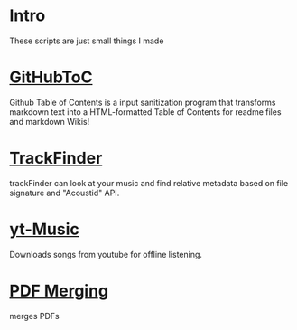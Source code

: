 # Intro
These scripts are just small things I made

# [GitHubToC](githubToC.py)
Github Table of Contents is a input sanitization program that transforms markdown text into a HTML-formatted Table of Contents for readme files and markdown Wikis! 

# [TrackFinder](trackFinder.py)
trackFinder can look at your music and find relative metadata based on file signature and "Acoustid" API.

# [yt-Music](yt-Music/meta-dataFinderShare.py)
Downloads songs from youtube for offline listening.

# [PDF Merging](pdfMerging/pdfMerger1.py)
merges PDFs 
